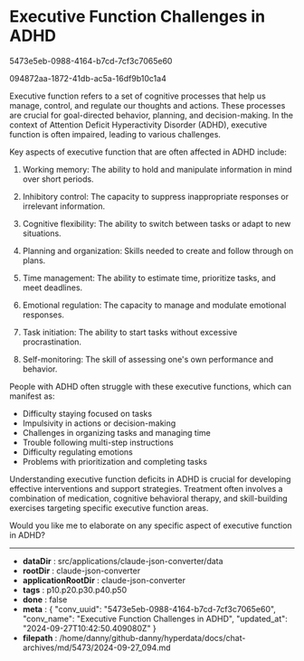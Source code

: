 # Executive Function Challenges in ADHD

5473e5eb-0988-4164-b7cd-7cf3c7065e60

094872aa-1872-41db-ac5a-16df9b10c1a4

 Executive function refers to a set of cognitive processes that help us manage, control, and regulate our thoughts and actions. These processes are crucial for goal-directed behavior, planning, and decision-making. In the context of Attention Deficit Hyperactivity Disorder (ADHD), executive function is often impaired, leading to various challenges.

Key aspects of executive function that are often affected in ADHD include:

1. Working memory: The ability to hold and manipulate information in mind over short periods.

2. Inhibitory control: The capacity to suppress inappropriate responses or irrelevant information.

3. Cognitive flexibility: The ability to switch between tasks or adapt to new situations.

4. Planning and organization: Skills needed to create and follow through on plans.

5. Time management: The ability to estimate time, prioritize tasks, and meet deadlines.

6. Emotional regulation: The capacity to manage and modulate emotional responses.

7. Task initiation: The ability to start tasks without excessive procrastination.

8. Self-monitoring: The skill of assessing one's own performance and behavior.

People with ADHD often struggle with these executive functions, which can manifest as:

- Difficulty staying focused on tasks
- Impulsivity in actions or decision-making
- Challenges in organizing tasks and managing time
- Trouble following multi-step instructions
- Difficulty regulating emotions
- Problems with prioritization and completing tasks

Understanding executive function deficits in ADHD is crucial for developing effective interventions and support strategies. Treatment often involves a combination of medication, cognitive behavioral therapy, and skill-building exercises targeting specific executive function areas.

Would you like me to elaborate on any specific aspect of executive function in ADHD?

---

* **dataDir** : src/applications/claude-json-converter/data
* **rootDir** : claude-json-converter
* **applicationRootDir** : claude-json-converter
* **tags** : p10.p20.p30.p40.p50
* **done** : false
* **meta** : {
  "conv_uuid": "5473e5eb-0988-4164-b7cd-7cf3c7065e60",
  "conv_name": "Executive Function Challenges in ADHD",
  "updated_at": "2024-09-27T10:42:50.409080Z"
}
* **filepath** : /home/danny/github-danny/hyperdata/docs/chat-archives/md/5473/2024-09-27_094.md